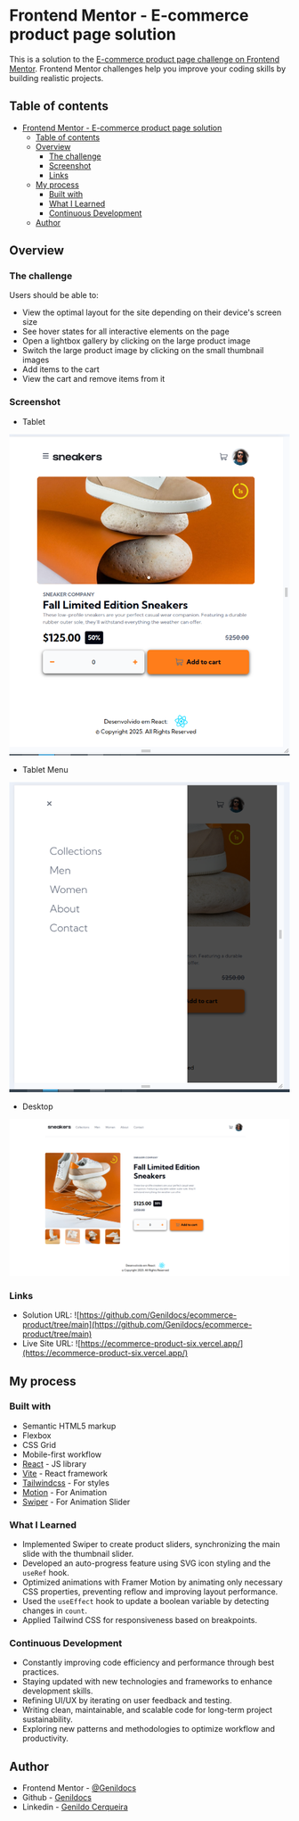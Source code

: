 # Frontend Mentor - E-commerce product page solution

This is a solution to the [E-commerce product page challenge on Frontend Mentor](https://www.frontendmentor.io/challenges/ecommerce-product-page-UPsZ9MJp6). Frontend Mentor challenges help you improve your coding skills by building realistic projects.

## Table of contents

- [Frontend Mentor - E-commerce product page solution](#frontend-mentor---e-commerce-product-page-solution)
  - [Table of contents](#table-of-contents)
  - [Overview](#overview)
    - [The challenge](#the-challenge)
    - [Screenshot](#screenshot)
    - [Links](#links)
  - [My process](#my-process)
    - [Built with](#built-with)
    - [What I Learned](#what-i-learned)
    - [Continuous Development](#continuous-development)
  - [Author](#author)

## Overview

### The challenge

Users should be able to:

- View the optimal layout for the site depending on their device's screen size
- See hover states for all interactive elements on the page
- Open a lightbox gallery by clicking on the large product image
- Switch the large product image by clicking on the small thumbnail images
- Add items to the cart
- View the cart and remove items from it

### Screenshot

- Tablet

![](/public/tablet.png)

- Tablet Menu

![](/public/tablet-menu.png)

- Desktop

![](/public/screen-desktop.png)

### Links

- Solution URL: ![https://github.com/Genildocs/ecommerce-product/tree/main](https://github.com/Genildocs/ecommerce-product/tree/main)
- Live Site URL: ![https://ecommerce-product-six.vercel.app/](https://ecommerce-product-six.vercel.app/)

## My process

### Built with

- Semantic HTML5 markup
- Flexbox
- CSS Grid
- Mobile-first workflow
- [React](https://reactjs.org/) - JS library
- [Vite](https://vite.dev/) - React framework
- [Tailwindcss](https://tailwindcss.com/) - For styles
- [Motion](https://motion.dev/) - For Animation
- [Swiper](https://swiperjs.com/react) - For Animation Slider

### What I Learned

- Implemented Swiper to create product sliders, synchronizing the main slide with the thumbnail slider.
- Developed an auto-progress feature using SVG icon styling and the `useRef` hook.
- Optimized animations with Framer Motion by animating only necessary CSS properties, preventing reflow and improving layout performance.
- Used the `useEffect` hook to update a boolean variable by detecting changes in `count`.
- Applied Tailwind CSS for responsiveness based on breakpoints.

### Continuous Development

- Constantly improving code efficiency and performance through best practices.
- Staying updated with new technologies and frameworks to enhance development skills.
- Refining UI/UX by iterating on user feedback and testing.
- Writing clean, maintainable, and scalable code for long-term project sustainability.
- Exploring new patterns and methodologies to optimize workflow and productivity.

## Author

- Frontend Mentor - [@Genildocs](https://www.frontendmentor.io/profile/Genildocs)
- Github - [Genildocs](https://github.com/Genildocs)
- Linkedin - [Genildo Cerqueira](https://www.linkedin.com/in/genildo-cerqueira-91888786/)
